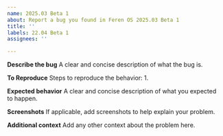 ```yaml
---
name: 2025.03 Beta 1
about: Report a bug you found in Feren OS 2025.03 Beta 1
title: ''
labels: 22.04 Beta 1
assignees: ''

---
```


**Describe the bug**
A clear and concise description of what the bug is.

**To Reproduce**
Steps to reproduce the behavior:
1. 

**Expected behavior**
A clear and concise description of what you expected to happen.

**Screenshots**
If applicable, add screenshots to help explain your problem.

**Additional context**
Add any other context about the problem here.
